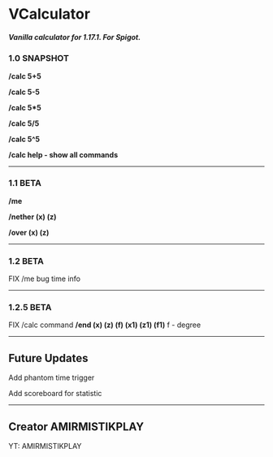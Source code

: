 # VCalculator
##### Vanilla calculator for 1.17.1. For Spigot.

### 1.0 SNAPSHOT

__/calc 5+5__

__/calc 5-5__

__/calc 5*5__

__/calc 5/5__

__/calc 5^5__

__/calc help - show all commands__

____

### 1.1 BETA

__/me__

__/nether (x) (z)__

__/over (x) (z)__


____

### 1.2 BETA

FIX /me bug time info
____

### 1.2.5 BETA

FIX /calc command
__/end (x) (z) (f) (x1) (z1) (f1)__
f - degree


____


## Future Updates
Add phantom time trigger

Add scoreboard for statistic

____

## Creator AMIRMISTIKPLAY
YT: AMIRMISTIKPLAY
